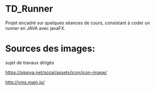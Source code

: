 # TD_Runner
Projet encadré sur quelques séances de cours, consistant à coder un runner en JAVA avec javaFX.

# Sources des images: 
  sujet de travaux dirigés
  
  https://pipoya.net/sozai/assets/icon/icon-image/

  http://yms.main.jp/
